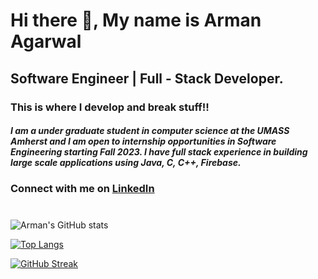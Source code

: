 <!--
**arman-agarwal/arman-agarwal** is a ✨ _special_ ✨ repository because its `README.md` (this file) appears on your GitHub profile.

Here are some ideas to get you started:

- 🔭 I’m currently working on ...
- 🌱 I’m currently learning ...
- 👯 I’m looking to collaborate on ...
- 🤔 I’m looking for help with ...
- 💬 Ask me about ...
- 📫 How to reach me: ...
- 😄 Pronouns: ...
- ⚡ Fun fact: ...
-->

# Hi there 👋,  My name is Arman Agarwal
## Software Engineer | Full  - Stack Developer.

### This is where I develop and break stuff!!
##### I am a under graduate student in computer science at the UMASS Amherst and I am open to internship opportunities in Software Engineering starting Fall 2023. I have full stack experience in building large scale applications using Java, C, C++, Firebase. 
### Connect with me on [LinkedIn](https://linkedin.com/in/armanagarwal/)
#

###

![Arman's GitHub stats](https://github-readme-stats.vercel.app/api?username=arman-agarwal&show_icons=true&theme=transparent)

[![Top Langs](https://github-readme-stats.vercel.app/api/top-langs/?username=arman-agarwal&layout=compact)](https://github.com/arman-agarwal/github-readme-stats)

[![GitHub Streak](https://streak-stats.demolab.com?user=arman-agarwal)](https://git.io/streak-stats)
